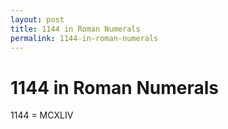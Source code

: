 ```yaml
---
layout: post
title: 1144 in Roman Numerals
permalink: 1144-in-roman-numerals
---
```


# 1144 in Roman Numerals

1144 = MCXLIV
